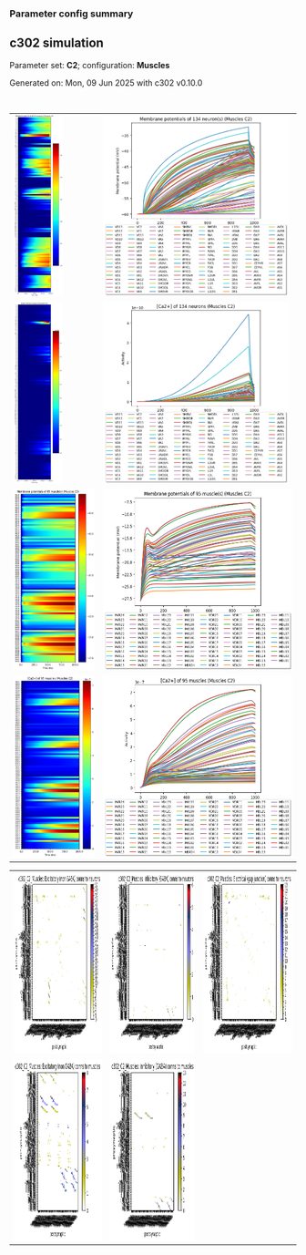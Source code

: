 ### Parameter config summary 
<h2>c302 simulation</h2>
<p>Parameter set: <b>C2</b>; configuration: <b>Muscles</b></p>
<p>Generated on: Mon, 09 Jun 2025 with c302 v0.10.0</p><br/>
<table>

<tr>
  <td><a href="images/neurons_C2_Muscles.png"><img alt=" " src="images/neurons_C2_Muscles.png" height="320"/></a></td>
  <td><a href="images/traces_neuron_Muscles_C2.png"><img alt=" " src="images/traces_neuron_Muscles_C2.png" height="320"/></a></td>
</tr>

<tr>
  <td><a href="images/neuron_activity_C2_Muscles.png"><img alt=" " src="images/neuron_activity_C2_Muscles.png" height="320"/></a></td>
  <td><a href="images/traces_neuron_activity_Muscles_C2.png"><img alt=" " src="images/traces_neuron_activity_Muscles_C2.png" height="320"/></a></td>
</tr>

<tr>
  <td><a href="images/muscles_C2_Muscles.png"><img alt=" " src="images/muscles_C2_Muscles.png" height="320"/></a></td>
  <td><a href="images/traces_muscles_Muscles_C2.png"><img alt=" " src="images/traces_muscles_Muscles_C2.png" height="320"/></a></td>
</tr>

<tr>
  <td><a href="images/muscle_activity_C2_Muscles.png"><img alt=" " src="images/muscle_activity_C2_Muscles.png" height="320"/></a></td>
  <td><a href="images/traces_muscles_activity_Muscles_C2.png"><img alt=" " src="images/traces_muscles_activity_Muscles_C2.png" height="320"/></a></td>
</tr>
</table>
<table>

<tr><td><a href="images/c302_C2_Muscles_exc_to_neurons.png"><img alt=" " src="images/c302_C2_Muscles_exc_to_neurons.png" height="320"/></a></td>

  <td><a href="images/c302_C2_Muscles_inh_to_neurons.png"><img alt=" " src="images/c302_C2_Muscles_inh_to_neurons.png" height="320"/></a></td>

  <td><a href="images/c302_C2_Muscles_elec_neurons_neurons.png"><img alt=" " src="images/c302_C2_Muscles_elec_neurons_neurons.png" height="320"/></a></td></tr>

<tr><td><a href="images/c302_C2_Muscles_exc_to_muscles.png"><img alt=" " src="images/c302_C2_Muscles_exc_to_muscles.png" height="320"/></a></td>

  <td><a href="images/c302_C2_Muscles_inh_to_muscles.png"><img alt=" " src="images/c302_C2_Muscles_inh_to_muscles.png" height="320"/></a></td></tr>
</table>
